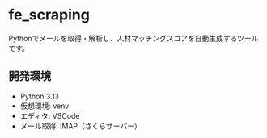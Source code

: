 # fe_scraping

Pythonでメールを取得・解析し、人材マッチングスコアを自動生成するツールです。

## 開発環境
- Python 3.13
- 仮想環境: venv
- エディタ: VSCode
- メール取得: IMAP（さくらサーバー）
